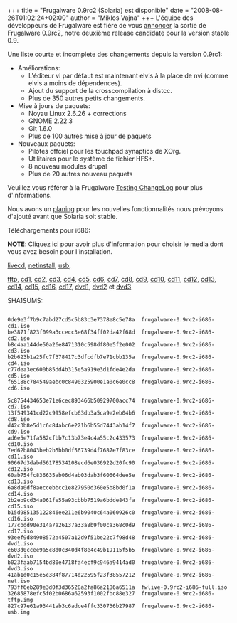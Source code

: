 +++
title = "Frugalware 0.9rc2 (Solaria) est disponible"
date = "2008-08-26T01:02:24+02:00"
author = "Miklos Vajna"
+++
L'équipe des développeurs de Frugalware est fière de vous [annoncer](/news/109) la sortie de Frugalware 0.9rc2, notre deuxième release candidate pour la version stable 0.9.  

 Une liste courte et incomplete des changements depuis la version 0.9rc1:  

* Améliorations:
	+ L'éditeur vi par défaut est maintenant elvis à la place de nvi (comme elvis a moins de dépendences).
	+ Ajout du support de la crosscompilation à distcc.
	+ Plus de 350 autres petits changements.
* Mise à jours de paquets:
	+ Noyau Linux 2.6.26 + corrections
	+ GNOME 2.22.3
	+ Git 1.6.0
	+ Plus de 100 autres mise à jour de paquets
* Nouveaux paquets:
	+ Pilotes offciel pour les touchpad synaptics de XOrg.
	+ Utilitaires pour le système de fichier HFS+.
	+ 8 nouveau modules drupal
	+ Plus de 20 autres nouveau paquets


 Veuillez vous référer à la Frugalware [Testing ChangeLog](http://ftp.frugalware.org/pub/frugalware/frugalware-testing/ChangeLog.txt) pour plus d'informations.  

 Nous avons un [planing](http://bugs.frugalware.org/?do=roadmap) pour les nouvelles fonctionnalités nous prévoyons d'ajouté avant que Solaria soit stable.  

 Téléchargements pour i686:  

**NOTE**: Cliquez [ici](/docs/install#_choosing_installation_flavor) pour avoir plus d'information pour choisir le media dont vous avez besoin pour l'installation.  

[livecd](/download/frugalware-testing-iso/fwlive-0.9rc2-i686-full.iso),
 [netinstall](/download/frugalware-testing-iso/frugalware-0.9rc2-i686-net.iso),
 [usb](/download/frugalware-testing-iso/frugalware-0.9rc2-i686-usb.img),

 [tftp](/download/frugalware-testing-iso/frugalware-0.9rc2-i686-tftp.img),
 [cd1](/download/frugalware-testing-iso/frugalware-0.9rc2-i686-cd1.iso),
 [cd2](/download/frugalware-testing-iso/frugalware-0.9rc2-i686-cd2.iso),
 [cd3](/download/frugalware-testing-iso/frugalware-0.9rc2-i686-cd3.iso),
 [cd4](/download/frugalware-testing-iso/frugalware-0.9rc2-i686-cd4.iso),
 [cd5](/download/frugalware-testing-iso/frugalware-0.9rc2-i686-cd5.iso),
 [cd6](/download/frugalware-testing-iso/frugalware-0.9rc2-i686-cd6.iso),
 [cd7](/download/frugalware-testing-iso/frugalware-0.9rc2-i686-cd7.iso),
 [cd8](/download/frugalware-testing-iso/frugalware-0.9rc2-i686-cd8.iso),
 [cd9](/download/frugalware-testing-iso/frugalware-0.9rc2-i686-cd9.iso),
 [cd10](/download/frugalware-testing-iso/frugalware-0.9rc2-i686-cd10.iso),
 [cd11](/download/frugalware-testing-iso/frugalware-0.9rc2-i686-cd11.iso),
 [cd12](/download/frugalware-testing-iso/frugalware-0.9rc2-i686-cd12.iso),
 [cd13](/download/frugalware-testing-iso/frugalware-0.9rc2-i686-cd13.iso),
 [cd14](/download/frugalware-testing-iso/frugalware-0.9rc2-i686-cd14.iso),
 [cd15](/download/frugalware-testing-iso/frugalware-0.9rc2-i686-cd15.iso),
 [cd16](/download/frugalware-testing-iso/frugalware-0.9rc2-i686-cd16.iso),
 [cd17](/download/frugalware-testing-iso/frugalware-0.9rc2-i686-cd17.iso),
 [dvd1](/download/frugalware-testing-iso/frugalware-0.9rc2-i686-dvd1.iso),
 [dvd2](/download/frugalware-testing-iso/frugalware-0.9rc2-i686-dvd2.iso) et
 [dvd3](/download/frugalware-testing-iso/frugalware-0.9rc2-i686-dvd3.iso)
  

 SHA1SUMS:
 
```

0de9e3f7b9c7abd27cd5c5b83c3e7378e8c5e78a  frugalware-0.9rc2-i686-cd1.iso
be3871f823f099a3ccecc3e68f34ff02da42f68d  frugalware-0.9rc2-i686-cd2.iso
b8c4aa144de50a26e8471310c598df80e5f2e002  frugalware-0.9rc2-i686-cd3.iso
b2b623b1a25fc7f378417c3dfcdfb7e71cbb135a  frugalware-0.9rc2-i686-cd4.iso
c77dea3ec600b85dd4b315e5a919e3d1fde4e2da  frugalware-0.9rc2-i686-cd5.iso
f65188c784549aebc0c8490325900e1a0c6e0cc8  frugalware-0.9rc2-i686-cd6.iso

5c8754434653e71e6cec893466b50929700acc74  frugalware-0.9rc2-i686-cd7.iso
13f549341cd22c9958efcb63db3a5ca9e2eb04b6  frugalware-0.9rc2-i686-cd8.iso
d42c3b8e5d1c6c84abc6e221b6b55d7443ab14f7  frugalware-0.9rc2-i686-cd9.iso
ad6e5e71fa582cfbb7c13b73e4c4a55c2c433573  frugalware-0.9rc2-i686-cd10.iso
7ed62b8043beb2b5bb0df56739d4f7687e7f83ce  frugalware-0.9rc2-i686-cd11.iso
90667d3dabd56178534108ecd6e036922d20fc90  frugalware-0.9rc2-i686-cd12.iso
60ab754fc836635ab06d4ab03dab3f60664dee5e  frugalware-0.9rc2-i686-cd13.iso
6a8da0df8aeccebbcc1e827950d360e5b8bd0f1a  frugalware-0.9rc2-i686-cd14.iso
2b2eb9cd34a061fe55a93cbbb7519a6bdde843fa  frugalware-0.9rc2-i686-cd15.iso
b15d985135122846ee211e6b9040c64a060926c0  frugalware-0.9rc2-i686-cd16.iso
177cbdd90e314a7a26137a33a8b9f00ca368c0d9  frugalware-0.9rc2-i686-cd17.iso
93eef9d84908572a4507a12d9f51be22c7f98d48  frugalware-0.9rc2-i686-dvd1.iso
e603d0ccee9a5c8d0c340d4f8e4c49b19115f5b5  frugalware-0.9rc2-i686-dvd2.iso
b023faab7154bd80e4718fa4ecf9c946a9414ad0  frugalware-0.9rc2-i686-dvd3.iso
41ab1d0c15e5c384f87714d22595f23f38557212  frugalware-0.9rc2-i686-net.iso
793ff6eb289e3d0f3d36528a2fa86a2186a6511a  fwlive-0.9rc2-i686-full.iso
32685878efc5f02b0686a62593f1002fbc88e327  frugalware-0.9rc2-i686-tftp.img
827c97e61a93441ab3c6adce4ffc330736b27987  frugalware-0.9rc2-i686-usb.img
            
```
